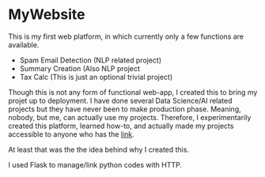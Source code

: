 # MyWebsite

This is my first web platform, in which currently only a few functions are available.

 - Spam Email Detection (NLP related project)
 - Summary Creation (Also NLP project
 - Tax Calc (This is just an optional trivial project) 

Though this is not any form of functional web-app, I created this to bring my projet up to deployment.
I have done several Data Science/AI related projects but they have never been to make production phase. Meaning, nobody, but me, can actually use my projects.
Therefore, I experimentarily created this platform, learned how-to, and actually made my projects accessible to anyone who has the <a href="https://mywebsite-snafkin.herokuapp.com/">link</a>.

At least that was the the idea behind why I created this.

I used Flask to manage/link python codes with HTTP.


